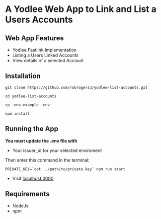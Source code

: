 # A Yodlee Web App to Link and List a Users Accounts

## Web App Features

* Yodlee Fastlink Implementation
* Listing a Users Linked Accounts
* View details of a selected Account


## Installation

```
git clone https://github.com/robrogers3/yodlee-list-accounts.git

cd yodlee-list-accounts

cp .env.example .env

npm install

```

## Running the App

**You must update the .env file with**

* Your issuer_id for your selected enviroment

Then enter this command in the terminal:
```
PRIVATE_KEY=`cat ../path/to/private.key` npm run start
```

* Visit [localhost:3000](http://localhost:3000)

## Requirements

* NodeJs
* npm
